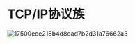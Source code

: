 # TCP/IP协议族

![17500ece218b4d8ead7b2d31a76662a3](https://github.com/liliangCS/InternetProcol/assets/85006433/d8f890c4-cb37-4b13-bd67-f98d45f731d7)
